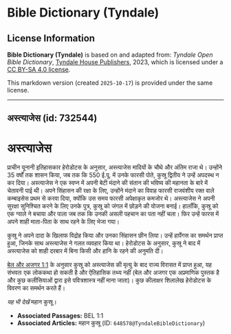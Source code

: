 # Bible Dictionary (Tyndale)

## License Information

**Bible Dictionary (Tyndale)** is based on and adapted from: _Tyndale Open Bible Dictionary_, [Tyndale House Publishers](https://tyndaleopenresources.com/), 2023, which is licensed under a [CC BY-SA 4.0 license](https://creativecommons.org/licenses/by-sa/4.0/legalcode.en).

This markdown version (created `2025-10-17`) is provided under the same license.



--------------------------------

## अस्त्याजेस (id: 732544)

अस्त्याजेस
==========

प्राचीन यूनानी इतिहासकार हेरोडोटस के अनुसार, अस्त्याजेस मादियों के चौथे और अंतिम राजा थे। उन्होंने 35 वर्षों तक शासन किया, जब तक कि 550 ई.पू. में उनके फारसी पोते, कुस्रू द्वितीय ने उन्हें अपदस्थ न कर दिया। अस्त्याजेस ने एक स्वप्न में अपनी बेटी मंदाने की संतान की भविष्य की महानता के बारे में चेतावनी पाई थी। अपने सिंहासन की रक्षा के लिए, उन्होंने मंदाने का विवाह फारसी राजवंशीय रक्त वाले कम्बाइसेस प्रथम से करवा दिया, क्योंकि उस समय फारसी अपेक्षाकृत कमजोर थे। अस्त्याजेस ने अपनी सुरक्षा सुनिश्चित करने के लिए उनके पुत्र, कुस्रू को जंगल में छोड़ने की योजना बनाई। हालाँकि, कुस्रू को एक ग्वाले ने बचाया और पाला जब तक कि उनकी असली पहचान का पता नहीं चला। फिर उन्हें फारस में अपने शाही माता\-पिता के साथ रहने के लिए भेजा गया।

कुस्रू ने अपने दादा के खिलाफ विद्रोह किया और उनका सिंहासन छीन लिया। उन्हें हार्पेगस का समर्थन प्राप्त हुआ, जिनके साथ अस्त्याजेस ने गलत व्यवहार किया था। हेरोडोटस के अनुसार, कुस्रू ने बाद में अस्त्याजेस को शाही दरबार में बिना किसी और हानि के रहने की अनुमति दी।

[बेल और अजगर 1:1](https://ref.ly/Bel1:1) के अनुसार कुस्रू को अस्त्याजेस की मृत्यु के बाद राज्य विरासत में प्राप्त हुआ, यह संभवतः एक लोककथा हो सकती है और ऐतिहासिक तथ्य नहीं (बेल और अजगर एक अप्रमाणिक पुस्तक है और कुछ कलीसियाओं द्वारा इसे पवित्रशास्त्र नहीं माना जाता)। कुछ कीलाक्षर शिलालेख हेरोडोटस के विवरण का समर्थन करते हैं।

*यह भी देखें* महान कुस्रू।

* **Associated Passages:** BEL 1:1
* **Associated Articles:** महान कुस्रू (ID: `648578@TyndaleBibleDictionary`)

